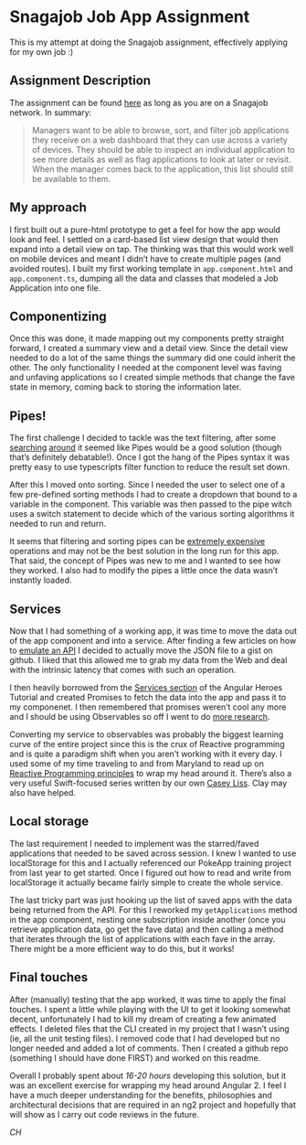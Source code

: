 # Snagajob Job App Assignment

This is my attempt at doing the Snagajob assignment, effectively applying for my own job :)

## Assignment Description

The assignment can be found [here](https://docs.google.com/document/d/1Z6CDpLgkDlyDQky0zaKMd6Z73BnkohVz5wm9wzhYaFM/) as long as you are on a Snagajob network. In summary:

> Managers want to be able to browse, sort, and filter job applications they receive on a web dashboard that they can use across a variety of devices. They should be able to inspect an individual application to see more details as well as flag applications to look at later or revisit. When the manager comes back to the application, this list should still be available to them.

## My approach

I first built out a pure-html prototype to get a feel for how the app would look and feel. I settled on a card-based list view design that would then expand into a detail view on tap. The thinking was that this would work well on mobile devices and meant I didn’t have to create multiple pages (and avoided routes). I built my first working template in `app.component.html` and `app.component.ts`, dumping all the data and classes that modeled a Job Application into one file. 

## Componentizing

Once this was done, it made mapping out my components pretty straight forward, I created a summary view and a detail view. Since the detail view needed to do a lot of the same things the summary did one could inherit the other. The only functionality I needed at the component level was faving and unfaving applications so I created simple methods that change the fave state in memory, coming back to storing the information later.

## Pipes!
The first challenge I decided to tackle was the text filtering, after some [searching](http://jilles.me/ng-filter-in-angular2-pipes/) [around](http://ngmigrate.telerik.com/custom-pipes-angular-2#creating-a-custom-pipe) it seemed like Pipes would be a good solution (though that’s definitely debatable!). Once I got the hang of the Pipes syntax it was pretty easy to use typescripts filter function to reduce the result set down.

After this I moved onto sorting. Since I needed the user to select one of a few pre-defined sorting methods I had to create a dropdown that bound to a variable in the component. This variable was then passed to the pipe witch uses a switch statement to decide which of the various sorting algorithms it needed to run and return.

It seems that filtering and sorting pipes can be [extremely expensive](https://angular.io/docs/ts/latest/guide/pipes.html#!#no-filter-pipe) operations and may not be the best solution in the long run for this app. That said, the concept of Pipes was new to me and I wanted to see how they worked. I also had to modify the pipes a little once the data wasn’t instantly loaded.

## Services

Now that I had something of a working app, it was time to move the data out of the app component and into a service. After finding a few articles on how to [emulate an API](https://angular.io/docs/ts/latest/tutorial/toh-pt6.html) I decided to actually move the JSON file to a gist on github. I liked that this allowed me to grab my data from the Web and deal with the intrinsic latency that comes with such an operation.

I then heavily borrowed from the [Services section](https://angular.io/docs/ts/latest/tutorial/toh-pt4.html) of the Angular Heroes Tutorial and created Promises to fetch the data into the app and pass it to my componenet. I then remembered that promises weren’t cool any more and I should be using Observables so off I went to do [more research](https://blog.thoughtram.io/angular/2016/01/06/taking-advantage-of-observables-in-angular2.html).

Converting my service to observables was probably the biggest learning curve of the entire project since this is the crux of Reactive programming and is quite a paradigm shift when you aren’t working with it every day. I used some of my time traveling to and from Maryland to read up on [Reactive Programming principles](https://gist.github.com/staltz/868e7e9bc2a7b8c1f754) to wrap my head around it. There’s also a very useful Swift-focused series written by our own [Casey Liss](https://www.caseyliss.com/2016/12/15/rxswift-primer-part-1). Clay may also have helped.

## Local storage

The last requirement I needed to implement was the starred/faved applications that needed to be saved across session. I knew I wanted to use localStorage for this and I actually referenced our PokeApp training project from last year to get started. Once I figured out how to read and write from localStorage it actually became fairly simple to create the whole service.

The last tricky part was just hooking up the list of saved apps with the data being returned from the API. For this I reworked my `getApplications` method in the app component, nesting one subscription inside another (once you retrieve application data, go get the fave data) and then calling a method that iterates through the list of applications with each fave in the array. There might be a more efficient way to do this, but it works!

## Final touches

After (manually) testing that the app worked, it was time to apply the final touches. I spent a little while playing with the UI to get it looking somewhat decent, unfortunately I had to kill my dream of creating a few animated effects. I deleted files that the CLI created in my project that I wasn’t using (ie, all the unit testing files). I removed code that I had developed but no longer needed and added a lot of comments. Then I created a github repo (something I should have done FIRST) and worked on this readme.

Overall I probably spent about *16-20 hours* developing this solution, but it was an excellent exercise for wrapping my head around Angular 2. I feel I have a much deeper understanding for the benefits, philosophies and architectural decisions that are required in an ng2 project and hopefully that will show as I carry out code reviews in the future.

_CH_
